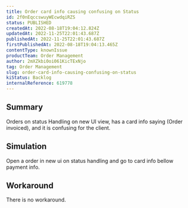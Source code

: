 ```yaml
---
title: Order card info causing confusing on Status
id: 2f0nEqccswuyWEcwdqiRZS
status: PUBLISHED
createdAt: 2022-08-18T19:04:12.824Z
updatedAt: 2022-11-25T22:01:43.687Z
publishedAt: 2022-11-25T22:01:43.687Z
firstPublishedAt: 2022-08-18T19:04:13.465Z
contentType: knownIssue
productTeam: Order Management
author: 2mXZkbi0oi061KicTExNjo
tag: Order Management
slug: order-card-info-causing-confusing-on-status
kiStatus: Backlog
internalReference: 619778
---
```


## Summary


Orders on status Handling on new UI view, has a card info saying (Order invoiced), and it is confusing for the client.



## Simulation


Open a order in new ui on status handling and go to card info bellow payment info.



## Workaround


There is no workaround.

